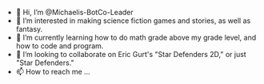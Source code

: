 - 👋 Hi, I’m @Michaelis-BotCo-Leader
- 👀 I’m interested in making science fiction games and stories, as well as fantasy.
- 🌱 I’m currently learning how to do math grade above my grade level, and how to code and program.
- 💞️ I’m looking to collaborate on Eric Gurt's "Star Defenders 2D," or just "Star Defenders."
- 📫 How to reach me ...

<!---
Michaelis-BotCo-Leader/Michaelis-BotCo-Leader is a ✨ special ✨ repository because its `README.md` (this file) appears on your GitHub profile.
You can click the Preview link to take a look at your changes.
--->
